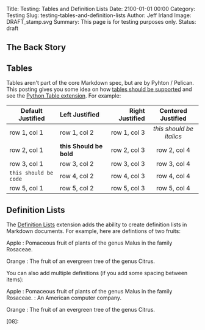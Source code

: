 Title: Testing: Tables and Definition Lists
Date: 2100-01-01 00:00
Category: Testing
Slug: testing-tables-and-definition-lists
Author: Jeff Irland
Image: DRAFT_stamp.svg
Summary: This page is for testing purposes only.
Status: draft

## The Back Story

## Tables
Tables aren't part of the core Markdown spec, but are by Pyhton / Pelican.
This posting gives you some idea on how [tables should be supported][01]
and see the [Python Table extension][02].  For example:

| Default Justified | Left Justified | Right Justified | Centered Justified |
| ----------------- |:-------------- | ---------------:|:------------------:|
| row 1, col 1 | row 1, col 2     | row 1, col 3 | _this should be italics_   |
| row 2, col 1 | **this Should be bold** | row 2, col 3 | row 2, col 4     |
| row 3, col 1 | row 3, col 2     | row 3, col 3 | row 3, col 4     |
| `this should be code` | row 4, col 2     | row 4, col 3 | row 4, col 4     |
| row 5, col 1 | row 5, col 2     | row 5, col 3 | row 5, col 4     |

## Definition Lists
The [Definition Lists][03] extension adds the ability to create definition lists in Markdown documents.
For example, here are defintions of two fruits:
 
Apple
:   Pomaceous fruit of plants of the genus Malus in 
    the family Rosaceae.

Orange
:   The fruit of an evergreen tree of the genus Citrus.

You can also add multiple definitions (if you add some spacing between items):

Apple
:   Pomaceous fruit of plants of the genus Malus in 
    the family Rosaceae.
:   An American computer company.

Orange
:    The fruit of an evergreen tree of the genus Citrus.



[01]:http://stackoverflow.com/questions/16099153/table-not-render-when-use-redcarpet-in-jekyll-github-pages
[02]:http://pythonhosted.org//Markdown/extensions/tables.html
[03]:http://pythonhosted.org/Markdown/extensions/definition_lists.html
[04]:
[05]:
[06]:
[07]:
[08]:
